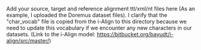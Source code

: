 Add your source, target and reference alignment ttl/xml/nt files here (As an example, I uploaded the Doremus dataset files).
I clarify that the "char_vocab" file is copied from the i-Align to this directory because we need to update this vocabulary if we encounter any new characters in our datasets. (Link to the i-Align model: https://bitbucket.org/bayudt/i-align/src/master/)
